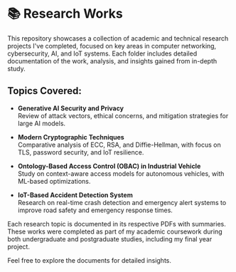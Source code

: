 # 📚 Research Works

This repository showcases a collection of academic and technical research projects I've completed, focused on key areas in computer networking, cybersecurity, AI, and IoT systems. Each folder includes detailed documentation of the work, analysis, and insights gained from in-depth study.

## Topics Covered:

- **Generative AI Security and Privacy**  
  Review of attack vectors, ethical concerns, and mitigation strategies for large AI models.

- **Modern Cryptographic Techniques**  
  Comparative analysis of ECC, RSA, and Diffie-Hellman, with focus on TLS, password security, and IoT resilience.

- **Ontology-Based Access Control (OBAC) in Industrial Vehicle**  
  Study on context-aware access models for autonomous vehicles, with ML-based optimizations.

- **IoT-Based Accident Detection System**  
  Research on real-time crash detection and emergency alert systems to improve road safety and emergency response times.

Each research topic is documented in its respective PDFs with summaries. These works were completed as part of my academic coursework during both undergraduate and postgraduate studies, including my final year project.

Feel free to explore the documents for detailed insights.
